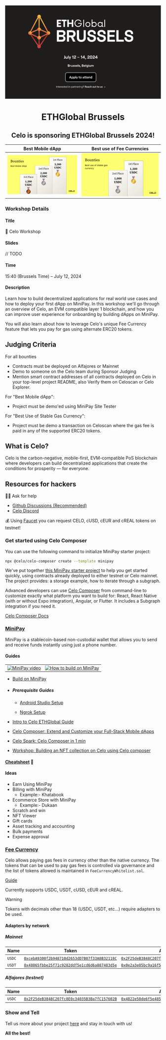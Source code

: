 ![ethseoul](./ethglobal-brussels/images/main.png)

<p align="center">

<h1 align="center">ETHGlobal Brussels</h1>

<h2 align="center">Celo is sponsoring ETHGlobal Brussels 2024!</h2>

|                        Best Mobile dApp                         |                        Best use of Fee Currencies                         |
| :-------------------------------------------------------------: | :-----------------------------------------------------------------------: |
| ![best-mobile-dapp](./ethglobal-brussels/images/bounties-1.png) | ![best-use-of-fee-currencies](./ethglobal-brussels/images/bounties-2.png) |

### Workshop Details

#### Title

📲 Celo Workshop

#### Slides

// TODO

#### Time

15:40 (Brussels Time) – July 12, 2024

#### Description

Learn how to build decentralized applications for real world use cases and how to deploy your first dApp on MiniPay. In this workshop we'll go through an overview of Celo, an EVM compatible layer 1 blockchain, and how you can improve user experience for onboarding by building dApps on MiniPay.

You will also learn about how to leverage Celo's unique Fee Currency feature that lets you pay for gas using alternate ERC20 tokens.

## Judging Criteria

For all bounties

- Contracts must be deployed on Alfajores or Mainnet
- Demo to someone on the Celo team during Sponsor Judging
- Mention smart contract addresses of all contracts deployed on Celo in your top-level project README, also Verify them on Celoscan or Celo Explorer.

For "Best Mobile dApp":

- Project must be demo'ed using MiniPay Site Tester

For "Best Use of Stable Gas Currency":

- Project must be demo a transaction on Celoscan where the gas fee is paid in any of the supported ERC20 tokens.

## What is Celo?

Celo is the carbon-negative, mobile-first, EVM-compatible PoS blockchain where developers can build decentralized applications that create the conditions for prosperity — for everyone.

## Resources for hackers

🙋‍♂️ Ask for help

- [Github Discussions (Recommended)](https://github.com/celo-org/ethglobal-brussels/discussions/categories/q-a)
- [Celo Discord](https://discord.com/invite/celo)

💰 Using [Faucet](https://faucet.celo.org/) you can request CELO, cUSD, cEUR and cREAL tokens on testnet!

### Get started using Celo Composer

You can use the following command to initialize MiniPay starter project:

```bash
npx @celo/celo-composer create --template minipay
```

We've put together [this MiniPay starter project](https://github.com/celo-org/minipay-template) to help you get started quickly, using contracts already deployed to either testnet or Celo mainnet. The project provides: a storage example, how to iterate through a subgraph.

Advanced developers can use [Celo Composer](https://github.com/celo-org/celo-composer) from command-line to customize exactly what platform you want to build for: React, React Native (with or without Expo integration), Angular, or Flutter. It includes a Subgraph integration if you need it.

[Celo Composer Docs](https://github.com/celo-org/celo-composer)

### [MiniPay](https://www.opera.com/products/minipay)

MiniPay is a stablecoin-based non-custodial wallet that allows you to send and receive funds instantly using just a phone number.

#### Guides

|                                                                                                               |                                                                                                                         |
| :-----------------------------------------------------------------------------------------------------------: | :---------------------------------------------------------------------------------------------------------------------: |
| [![MiniPay video](https://img.youtube.com/vi/cNp5vhwZdao/0.jpg)](https://www.youtube.com/watch?v=cNp5vhwZdao) | [![How to build on MiniPay](https://img.youtube.com/vi/NxZojrjVXQA/0.jpg)](https://www.youtube.com/watch?v=NxZojrjVXQA) |

- [Build on MiniPay](https://docs.celo.org/developer/build-on-minipay/overview)

- ##### Prerequisite Guides

  - [Android Studio Setup](https://docs.celo.org/developer/build-on-minipay/prerequisites/android-studio-setup)

  - [Ngrok Setup](https://docs.celo.org/developer/build-on-minipay/prerequisites/ngrok-setup)

- [Intro to Celo ETHGlobal Guide](https://ethglobal.com/guides/intro-to-celo-j80ti)

- [Celo Composer: Extend and Customize your Full-Stack Mobile dApps](https://joenyzio.medium.com/celo-dappstarter-customize-your-full-stack-mobile-dapps-on-celo-232d85b7a2c5)

- [Celo Spark: Celo Composer in 1 min](https://www.youtube.com/watch?v=pNEDt34utqk)

- [Workshop: Building an NFT collection on Celo using Celo composer](https://www.youtube.com/watch?v=hf5gTAQ8G10)

#### [Cheatsheet](https://celoplatform.notion.site/MiniPay-Cheatsheet-60066f16d136421ab2ef19522ffe6200?pvs=74) 🤫

#### Ideas

- Earn Using MiniPay
- Billing with MiniPay
  - Example:- Khatabook
- Ecommerce Store with MiniPay
  - Example:- Dukaan
- Scratch and win
- NFT Viewer
- Gift cards
- Asset tracking and accounting
- Bulk payments
- Expense approval

### [Fee Currency](https://docs.celo.org/developer/fee-currency)

Celo allows paying gas fees in currency other than the native currency. The tokens that can be used to pay gas fees is controlled via governance and the list of tokens allowed is maintained in `FeeCurrencyWhitelist.sol`.

[Guide](https://docs.celo.org/developer/fee-currency)

Currently supports USDC, USDT, cUSD, cEUR and cREAL.

> [!WARNING]  
> Tokens with decimals other than 18 (USDC, USDT, etc...) require adapters to be used.

#### Adapters by network

##### Mainnet

| Name   | Token                                                                                                                       | Adapter                                                                                                                     |
| ------ | --------------------------------------------------------------------------------------------------------------------------- | --------------------------------------------------------------------------------------------------------------------------- |
| `USDC` | [`0xcebA9300f2b948710d2653dD7B07f33A8B32118C`](https://celoscan.io/address/0xcebA9300f2b948710d2653dD7B07f33A8B32118C#code) | [`0x2F25deB3848C207fc8E0c34035B3Ba7fC157602B`](https://celoscan.io/address/0x2F25deB3848C207fc8E0c34035B3Ba7fC157602B#code) |
| `USDT` | [`0x48065fbbe25f71c9282ddf5e1cd6d6a887483d5e`](https://celoscan.io/address/0x48065fbbe25f71c9282ddf5e1cd6d6a887483d5e#code) | [`0x0e2a3e05bc9a16f5292a6170456a710cb89c6f72`](https://celoscan.io/address/0x0e2a3e05bc9a16f5292a6170456a710cb89c6f72#code) |

##### Alfajores (testnet)

| Name   | Token                                                                                                                                 | Adapter                                                                                                                               |
| ------ | ------------------------------------------------------------------------------------------------------------------------------------- | ------------------------------------------------------------------------------------------------------------------------------------- |
| `USDC` | [`0x2F25deB3848C207fc8E0c34035B3Ba7fC157602B`](https://alfajores.celoscan.io/address/0x2f25deb3848c207fc8e0c34035b3ba7fc157602b#code) | [`0x4822e58de6f5e485eF90df51C41CE01721331dC0`](https://alfajores.celoscan.io/address/0x4822e58de6f5e485eF90df51C41CE01721331dC0#code) |

### Show and Tell

Tell us more about your project [here](https://github.com/celo-org/ethglobal-istanbul/discussions/categories/show-and-tell) and stay in touch with us!

**All the best!**
